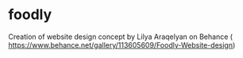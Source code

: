 # foodly
Creation of website design concept by Lilya Araqelyan on Behance ( https://www.behance.net/gallery/113605609/Foodly-Website-design)
